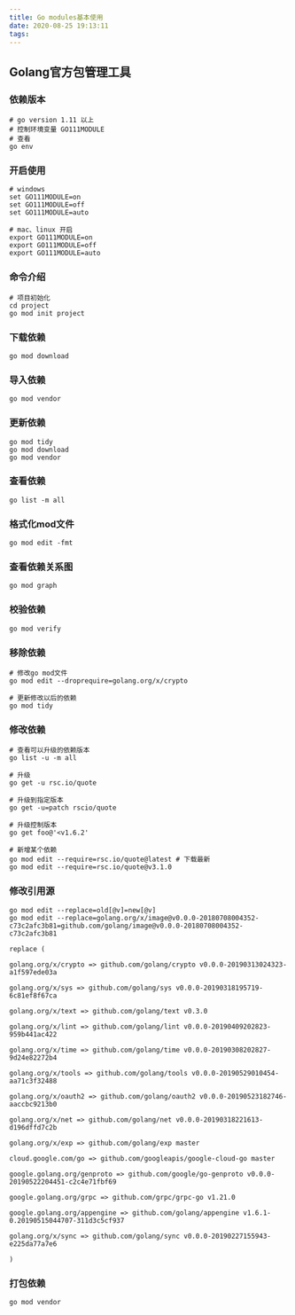 ```yaml
---
title: Go modules基本使用
date: 2020-08-25 19:13:11
tags:
---
```


## Golang官方包管理工具

### 依赖版本

```shell
# go version 1.11 以上
# 控制环境变量 GO111MODULE
# 查看
go env
```

### 开启使用

```shell
# windows
set GO111MODULE=on
set GO111MODULE=off
set GO111MODULE=auto

# mac、linux 开启
export GO111MODULE=on
export GO111MODULE=off
export GO111MODULE=auto

```

### 命令介绍

```shell
# 项目初始化
cd project
go mod init project
```

### 下载依赖

```shell
go mod download
```

### 导入依赖

```shell
go mod vendor
```

### 更新依赖

```shell
go mod tidy
go mod download
go mod vendor
```

### 查看依赖

```shell
go list -m all
```

### 格式化mod文件

```shell
go mod edit -fmt
```

### 查看依赖关系图

```shell
go mod graph
```

### 校验依赖

```shell
go mod verify
```

### 移除依赖

```shell
# 修改go mod文件
go mod edit --droprequire=golang.org/x/crypto

# 更新修改以后的依赖
go mod tidy
```

### 修改依赖

```shell
# 查看可以升级的依赖版本
go list -u -m all

# 升级
go get -u rsc.io/quote

# 升级到指定版本
go get -u=patch rscio/quote

# 升级控制版本
go get foo@'<v1.6.2'

# 新增某个依赖
go mod edit --require=rsc.io/quote@latest # 下载最新
go mod edit --require=rsc.io/quote@v3.1.0
```

### 修改引用源

```shell
go mod edit --replace=old[@v]=new[@v]
go mod edit --replace=golang.org/x/image@v0.0.0-20180708004352-c73c2afc3b81=github.com/golang/image@v0.0.0-20180708004352-c73c2afc3b81

replace (

golang.org/x/crypto => github.com/golang/crypto v0.0.0-20190313024323-a1f597ede03a

golang.org/x/sys => github.com/golang/sys v0.0.0-20190318195719-6c81ef8f67ca

golang.org/x/text => github.com/golang/text v0.3.0

golang.org/x/lint => github.com/golang/lint v0.0.0-20190409202823-959b441ac422

golang.org/x/time => github.com/golang/time v0.0.0-20190308202827-9d24e82272b4

golang.org/x/tools => github.com/golang/tools v0.0.0-20190529010454-aa71c3f32488

golang.org/x/oauth2 => github.com/golang/oauth2 v0.0.0-20190523182746-aaccbc9213b0

golang.org/x/net => github.com/golang/net v0.0.0-20190318221613-d196dffd7c2b

golang.org/x/exp => github.com/golang/exp master

cloud.google.com/go => github.com/googleapis/google-cloud-go master

google.golang.org/genproto => github.com/google/go-genproto v0.0.0-20190522204451-c2c4e71fbf69

google.golang.org/grpc => github.com/grpc/grpc-go v1.21.0

google.golang.org/appengine => github.com/golang/appengine v1.6.1-0.20190515044707-311d3c5cf937

golang.org/x/sync => github.com/golang/sync v0.0.0-20190227155943-e225da77a7e6

)
```

### 打包依赖

```shell
go mod vendor
```
